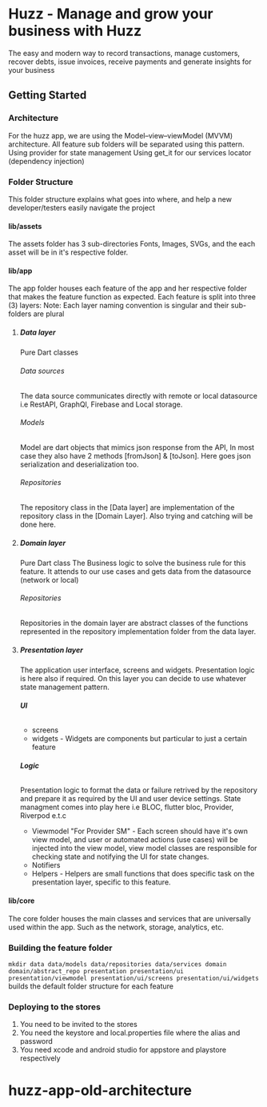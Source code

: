 # Huzz - Manage and grow your business with Huzz

The easy and modern way to record transactions, manage customers, recover debts, issue invoices, receive payments and generate insights for your business
## Getting Started

### Architecture
For the huzz app, we are using the Model–view–viewModel (MVVM) architecture. All feature sub folders will be separated using this pattern.
Using provider for state management
Using get_it for our services locator (dependency injection)

### Folder Structure
This folder structure explains what goes into where, and help a new developer/testers easily navigate the project

#### lib/assets
The assets folder has 3 sub-directories Fonts, Images, SVGs, and the each asset will be in it's respective folder.

#### lib/app
The app folder houses each feature of the app and her respective folder that makes the feature function as expected.
Each feature is split into three (3) layers:
Note: Each layer naming convention is singular and their sub-folders are plural

1. ##### Data layer
   Pure Dart classes
   ###### Data sources
   The data source communicates directly with remote or local datasource i.e RestAPI, GraphQl, Firebase and Local storage.

   ###### Models
   Model are dart objects that mimics json response from the API, In most case they also have 2 methods [fromJson] & [toJson].
   Here goes json serialization and deserialization too.

   ###### Repositories
   The repository class in the [Data layer] are implementation of the repository class in the [Domain Layer].
   Also trying and catching will be done here.

2. ##### Domain layer
   Pure Dart class
   The Business logic to solve the business rule for this feature. It attends to our use cases and gets data from the datasource (network or local)
   ###### Repositories
   Repositories in the domain layer are abstract classes of the functions represented in the repository implementation folder from the data layer.

3. ##### Presentation layer
   The application user interface, screens and widgets. Presentation logic is here also if required. On this layer you can decide to use whatever state management pattern.
   ###### **UI**
    - screens
    - widgets - Widgets are components but particular to just a certain feature

   ###### **Logic**
   Presentation logic to format the data or failure retrived by the repository and prepare it as required by the UI and user device settings. State managment comes into play here i.e BLOC, flutter bloc, Provider, Riverpod e.t.c
    - Viewmodel "For Provider SM" - Each screen should have it's own view model, and user or automated actions (use cases) will be injected into the view model, view model classes are responsible for checking state and notifying the UI for state changes.
    - Notifiers
    - Helpers - Helpers are small functions that does specific task on the presentation layer, specific to this feature.

#### lib/core
The core folder houses the main classes and services that are universally used within the app.
Such as the network, storage, analytics, etc.

### Building the feature folder
``` mkdir data data/models data/repositories data/services domain domain/abstract_repo presentation presentation/ui presentation/viewmodel presentation/ui/screens presentation/ui/widgets ``` builds the default folder structure for each feature


### Deploying to the stores
1. You need to be invited to the stores
2. You need the keystore and local.properties file where the alias and password
3. You need xcode and android studio for appstore and playstore respectively


# huzz-app-old-architecture
